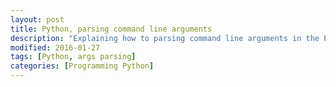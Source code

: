 ```yaml
---
layout: post
title: Python, parsing command line arguments
description: "Explaining how to parsing command line arguments in the Python language."
modified: 2016-01-27
tags: [Python, args parsing]
categories: [Programming Python]
---
```

